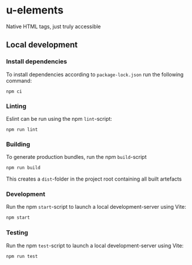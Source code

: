 # u-elements

Native HTML tags, just truly accessible

## Local development

### Install dependencies

To install dependencies according to `package-lock.json` run the following command:

```SH
npm ci
```

### Linting

Eslint can be run using the npm `lint`-script:

```SH
npm run lint
```

### Building

To generate production bundles, run the npm `build`-script

```sh
npm run build
```

This creates a `dist`-folder in the project root containing all built artefacts

### Development

Run the npm `start`-script to launch a local development-server using Vite:

```sh
npm start
```

### Testing

Run the npm `test`-script to launch a local development-server using Vite:

```sh
npm run test
```